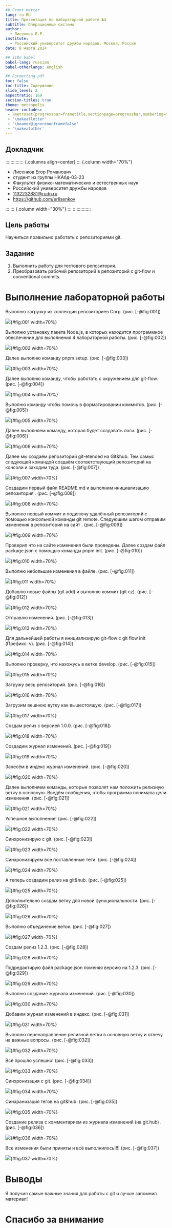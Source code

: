 ```yaml
---
## Front matter
lang: ru-RU
title: Презентация по лабораторной работе №4
subtitle: Операционные системы
author:
  - Лисенков Е.Р.
institute:
  - Российский университет дружбы народов, Москва, Россия
date: 8 марта 2024

## i18n babel
babel-lang: russian
babel-otherlangs: english

## Formatting pdf
toc: false
toc-title: Содержание
slide_level: 2
aspectratio: 169
section-titles: true
theme: metropolis
header-includes:
 - \metroset{progressbar=frametitle,sectionpage=progressbar,numbering=fraction}
 - '\makeatletter'
 - '\beamer@ignorenonframefalse'
 - '\makeatother'
---
```


## Докладчик

:::::::::::::: {.columns align=center}
::: {.column width="70%"}

  * Лисенков Егор Романович
  * студент из группы НКАбд-03-23
  * Факультет физико-математических и естественных наук
  * Российский университет дружбы народов
  * [1132232881@rudn.ru](mailto:1132232881@rudn.ru)
  * <https://github.com/erlisenkov>

:::
::: {.column width="30%"}
:::
::::::::::::::

## Цель работы

Научиться правильно работать с репозиториями git.

## Задание

1. Выполнить работу для тестового репозитория.
2. Преобразовать рабочий репозиторий в репозиторий с git-flow и conventional commits.

# Выполнение лабораторной работы

Выполню загрузку из коллекции репозиториев Corp. (рис. [-@fig:001])

![](image/1.png){#fig:001 width=70%}

Выполню установку пакета Node.js, в которых находится программное обеспечение для выполнения 4 лабораторной работы. (рис. [-@fig:002])

![](image/2.png){#fig:002 width=70%}

Далее выполню команду pnpm setup. (рис. [-@fig:003])

![](image/3.png){#fig:003 width=70%}

Далее выполню команду, чтобы работать с окружением для git-flow. (рис. [-@fig:004])

![](image/4.png){#fig:004 width=70%}

Выполню команду чтобы помочь в форматировании коммитов. (рис. [-@fig:005])

![](image/5.png){#fig:005 width=70%}

Далее выполняем команду, которая будет создавать логи. (рис. [-@fig:006])

![](image/6.png){#fig:006 width=70%}

Далее мы создаём репозиторий git-etended на Git&hub.
Тем самыс следующей командой создаём соответствующий репозиторий на консоли и заходим туда. (рис. [-@fig:007])

![](image/7.png){#fig:007 width=70%}

Создадим первый файл README.md и выполним инициализацию репозитория . (рис. [-@fig:008])

![](image/8.png){#fig:008 width=70%}

Выполню первый коммит и подключу удалённый репозиторий с помощью консольной команды git remote. Следующим шагом отправим изменения в репозиторий на сайт . (рис. [-@fig:009])

![](image/9.png){#fig:009 width=70%}

Проверил что на сайте изменения были проведены. Далее создам файл package.json с помощью команды pnpm init.  (рис. [-@fig:010])

![](image/10.png){#fig:010 width=70%}

Выполню небольшие изменения в файле. (рис. [-@fig:011])

![](image/11.png){#fig:011 width=70%}

Добавлю новые файлы (git add) и выполню коммит (git cz). (рис. [-@fig:012]) 

![](image/12.png){#fig:012 width=70%}

Отправлю изменения. (рис. [-@fig:013])

![](image/13.png){#fig:013 width=70%}

Для дальнейшей работы я инициализирую git-flow с git flow init (Префикс: v). (рис. [-@fig:014]) 

![](image/14.png){#fig:014 width=70%}

Выполню проверку, что нахожусь в ветке develop. (рис. [-@fig:015]) 

![](image/15.png){#fig:015 width=70%}

Загружу весь репозиторий. (рис. [-@fig:016]) 

![](image/16.png){#fig:016 width=70%}

Загрузим вешнюю вутку как вышестоящую. (рис. [-@fig:017]) 

![](image/17.png){#fig:017 width=70%}

Создам релиз с версией 1.0.0. (рис. [-@fig:018]) 

![](image/18.png){#fig:018 width=70%}

Создадим журнал изменений. (рис. [-@fig:019]) 

![](image/19.png){#fig:019 width=70%}

Занесём в индекс журнал изменений. (рис. [-@fig:020]) 

![](image/20.png){#fig:020 width=70%}

Далее выполняем команды, которые позволят нам положить релизную ветку в основную. Введём сообщения, чтобы программа понимала цели изменения. (рис. [-@fig:021])

![](image/21.png){#fig:021 width=70%}

Успешное выполнение! (рис. [-@fig:022]) 

![](image/22.png){#fig:022 width=70%}

Синхронизирую с git. (рис. [-@fig:023])

![](image/23.png){#fig:023 width=70%}

Синхронизируем все поставленные теги. (рис. [-@fig:024])

![](image/24.png){#fig:024 width=70%}

А теперь создадим релиз на git&hub. (рис. [-@fig:025]) 

![](image/25.png){#fig:025 width=70%}

Дополнительно создам ветку для новой функциональности. (рис. [-@fig:026]) 

![](image/26.png){#fig:026 width=70%}

Выполню объединение веток. (рис. [-@fig:027]) 

![](image/27.png){#fig:027 width=70%}

Создам релиз 1.2.3. (рис. [-@fig:028]) 

![](image/28.png){#fig:028 width=70%}

Подредактирую файл package.json поменяя версию на 1.2.3. (рис. [-@fig:029])

![](image/29.png){#fig:029 width=70%}

Выполню создание журнала изменений. (рис. [-@fig:030])

![](image/30.png){#fig:030 width=70%}

Добавим журнал изменений в индекс. (рис. [-@fig:031]) 

![](image/31.png){#fig:031 width=70%}

Выполню перенаправление релизной ветки в основную ветку и отвечу на важные вопросы. (рис. [-@fig:032])

![](image/32.png){#fig:032 width=70%}

Всё прошло успешно! (рис. [-@fig:033])

![](image/33.png){#fig:033 width=70%}

Синхронизация с git.  (рис. [-@fig:034]) 

![](image/34.png){#fig:034 width=70%}

Синхранизация тегов на git&hub. (рис. [-@fig:035]) 

![](image/35.png){#fig:035 width=70%}

Создание релиза с комментарием из журнала изменений (на git.hub) . (рис. [-@fig:036]) 

![](image/36.png){#fig:036 width=70%}

Все изменения были приняты и всё выполнилось!!!! (рис. [-@fig:037])

![](image/37.png){#fig:037 width=70%}


# Выводы

Я получил самые важные знания для работы с git и лучше запомнил материал!


# Спасибо за внимание

